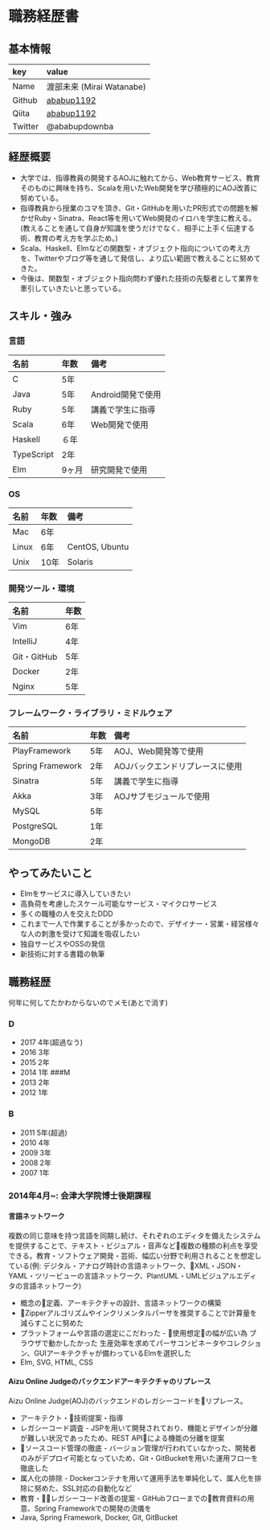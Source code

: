 # 職務経歴書

## 基本情報

|key | value |
|:--|:-------|
|Name | 渡部未来 (Mirai Watanabe)|
|Github| [ababup1192](https://github.com/ababup1192) |
|Qiita| [ababup1192](https://qiita.com/ababup1192) 
|Twitter| @ababupdownba|

## 経歴概要

- 大学では、指導教員の開発するAOJに触れてから、Web教育サービス、教育そのものに興味を持ち、Scalaを用いたWeb開発を学び積極的にAOJ改善に努めている。
- 指導教員から授業のコマを頂き、Git・GitHubを用いたPR形式での問題を解かせRuby・Sinatra、React等を用いてWeb開発のイロハを学生に教える。(教えることを通して自身が知識を使うだけでなく、相手に上手く伝達する術、教育の考え方を学ぶため。)
- Scala、Haskell、Elmなどの関数型・オブジェクト指向についての考え方を、Twitterやブログ等を通して発信し、より広い範囲で教えることに努めてきた。
- 今後は、関数型・オブジェクト指向問わず優れた技術の先駆者として業界を牽引していきたいと思っている。

## スキル・強み

### 言語

|名前|年数|備考|
|:--|:--|:--|
|C| 5年|
|Java| 5年|Android開発で使用|
|Ruby| 5年|講義で学生に指導|
|Scala|6年|Web開発で使用|
|Haskell|６年|
|TypeScript| 2年|
|Elm| 9ヶ月|研究開発で使用|

### OS

|名前|年数|備考|
|:---|:--|:--|
|Mac|6年||
|Linux|6年|CentOS, Ubuntu|
|Unix|10年|Solaris|

### 開発ツール・環境

|名前|年数|
|:--|:--|
|Vim|6年|
|IntelliJ|4年|
|Git・GitHub|5年|
|Docker|2年|
|Nginx|5年|

### フレームワーク・ライブラリ・ミドルウェア

|名前|年数|備考|
|:---|:--|:--|
|PlayFramework|5年|AOJ、Web開発等で使用|
|Spring Framework|2年|AOJバックエンドリプレースに使用|
|Sinatra|5年|講義で学生に指導|
|Akka|3年|AOJサブモジュールで使用|
|MySQL|5年|
|PostgreSQL|1年|
|MongoDB|2年|


## やってみたいこと

- Elmをサービスに導入していきたい
- 高負荷を考慮したスケール可能なサービス・マイクロサービス
- 多くの職種の人を交えたDDD
- これまで一人で作業することが多かったので、デザイナー・営業・経営様々な人の刺激を受けて知識を吸収したい
- 独自サービスやOSSの発信
- 新技術に対する書籍の執筆

## 職務経歴

何年に何してたかわからないのでメモ(あとで消す)

### D
- 2017 4年(超過なう)
- 2016 3年
- 2015 2年
- 2014 1年
###M
- 2013 2年
- 2012 1年
### B
- 2011 5年(超過)
- 2010 4年
- 2009 3年
- 2008 2年
- 2007 1年

### 2014年4月~: 会津大学院博士後期課程

#### 言語ネットワーク

複数の同じ意味を持つ言語を同期し続け、それぞれのエディタを備えたシステムを提供することで、テキスト・ビジュアル・音声など複数の種類の利点を享受できる。教育・ソフトウェア開発・芸術、幅広い分野で利用されることを想定している(例: デジタル・アナログ時計の言語ネットワーク、XML・JSON・YAML・ツリービューの言語ネットワーク、PlantUML・UMLビジュアルエディタの言語ネットワーク)

- 概念の定義、アーキテクチャの設計、言語ネットワークの構築
- Zipperアルゴリズムやインクリメンタルパーサを推奨することで計算量を減らすことに努めた
- プラットフォームや言語の選定にこだわった - 使用想定の幅が広い為 ブラウザで動かしたかった 生産効率を求めてパーサコンビネータやコレクション、GUIアーキテクチャが備わっているElmを選択した
- Elm, SVG, HTML, CSS

#### Aizu Online Judgeのバックエンドアーキテクチャのリプレース

Aizu Online Judge(AOJ)のバックエンドのレガシーコードをリプレース。

- アーキテクト・技術提案・指導
- レガシーコード調査 - JSPを用いて開発されており、機能とデザインが分離が難しい状況であったため、REST APIによる機能の分離を提案
- ソースコード管理の徹底 - バージョン管理が行われていなかった、開発者のみがデプロイ可能となっていため、Git・GitBucketを用いた運用フローを徹底した
- 属人化の排除 - Dockerコンテナを用いて運用手法を単純化して、属人化を排除に努めた、SSL対応の自動化など
- 教育・レガシーコード改善の提案 - GitHubフローまでの教育資料の用意、Spring Frameworkでの開発の流儀を
- Java, Spring Framework, Docker, Git, GitBucket


